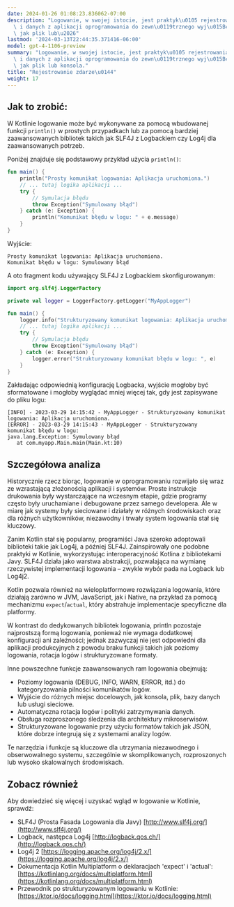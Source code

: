 ```yaml
---
date: 2024-01-26 01:08:23.836062-07:00
description: "Logowanie, w swojej istocie, jest praktyk\u0105 rejestrowania zdarze\u0144\
  \ i danych z aplikacji oprogramowania do zewn\u0119trznego wyj\u015Bcia, takiego\
  \ jak plik lub\u2026"
lastmod: '2024-03-13T22:44:35.371416-06:00'
model: gpt-4-1106-preview
summary: "Logowanie, w swojej istocie, jest praktyk\u0105 rejestrowania zdarze\u0144\
  \ i danych z aplikacji oprogramowania do zewn\u0119trznego wyj\u015Bcia, takiego\
  \ jak plik lub konsola."
title: "Rejestrowanie zdarze\u0144"
weight: 17
---
```


## Jak to zrobić:
W Kotlinie logowanie może być wykonywane za pomocą wbudowanej funkcji `println()` w prostych przypadkach lub za pomocą bardziej zaawansowanych bibliotek takich jak SLF4J z Logbackiem czy Log4j dla zaawansowanych potrzeb.

Poniżej znajduje się podstawowy przykład użycia `println()`:

```Kotlin
fun main() {
    println("Prosty komunikat logowania: Aplikacja uruchomiona.")
    // ... tutaj logika aplikacji ...
    try {
        // Symulacja błędu
        throw Exception("Symulowany błąd")
    } catch (e: Exception) {
        println("Komunikat błędu w logu: " + e.message)
    }
}
```

Wyjście:
```
Prosty komunikat logowania: Aplikacja uruchomiona.
Komunikat błędu w logu: Symulowany błąd
```

A oto fragment kodu używający SLF4J z Logbackiem skonfigurowanym:

```Kotlin
import org.slf4j.LoggerFactory

private val logger = LoggerFactory.getLogger("MyAppLogger")

fun main() {
    logger.info("Strukturyzowany komunikat logowania: Aplikacja uruchomiona.")
    // ... tutaj logika aplikacji ...
    try {
        // Symulacja błędu
        throw Exception("Symulowany błąd")
    } catch (e: Exception) {
        logger.error("Strukturyzowany komunikat błędu w logu: ", e)
    }
}
```

Zakładając odpowiednią konfigurację Logbacka, wyjście mogłoby być sformatowane i mogłoby wyglądać mniej więcej tak, gdy jest zapisywane do pliku logu:
```
[INFO] - 2023-03-29 14:15:42 - MyAppLogger - Strukturyzowany komunikat logowania: Aplikacja uruchomiona.
[ERROR] - 2023-03-29 14:15:43 - MyAppLogger - Strukturyzowany komunikat błędu w logu: 
java.lang.Exception: Symulowany błąd
   at com.myapp.Main.main(Main.kt:10)
```

## Szczegółowa analiza
Historycznie rzecz biorąc, logowanie w oprogramowaniu rozwijało się wraz ze wzrastającą złożonością aplikacji i systemów. Proste instrukcje drukowania były wystarczające na wczesnym etapie, gdzie programy często były uruchamiane i debugowane przez samego developera. Ale w miarę jak systemy były sieciowane i działały w różnych środowiskach oraz dla różnych użytkowników, niezawodny i trwały system logowania stał się kluczowy.

Zanim Kotlin stał się popularny, programiści Java szeroko adoptowali biblioteki takie jak Log4j, a później SLF4J. Zainspirowały one podobne praktyki w Kotlinie, wykorzystując interoperacyjność Kotlina z bibliotekami Javy. SLF4J działa jako warstwa abstrakcji, pozwalająca na wymianę rzeczywistej implementacji logowania – zwykle wybór pada na Logback lub Log4j2.

Kotlin pozwala również na wieloplatformowe rozwiązania logowania, które działają zarówno w JVM, JavaScript, jak i Native, na przykład za pomocą mechanizmu `expect`/`actual`, który abstrahuje implementacje specyficzne dla platformy.

W kontrast do dedykowanych bibliotek logowania, println pozostaje najprostszą formą logowania, ponieważ nie wymaga dodatkowej konfiguracji ani zależności; jednak zazwyczaj nie jest odpowiedni dla aplikacji produkcyjnych z powodu braku funkcji takich jak poziomy logowania, rotacja logów i strukturyzowane formaty.

Inne powszechne funkcje zaawansowanych ram logowania obejmują:

- Poziomy logowania (DEBUG, INFO, WARN, ERROR, itd.) do kategoryzowania pilności komunikatów logów.
- Wyjście do różnych miejsc docelowych, jak konsola, plik, bazy danych lub usługi sieciowe.
- Automatyczna rotacja logów i polityki zatrzymywania danych.
- Obsługa rozproszonego śledzenia dla architektury mikroserwisów.
- Strukturyzowane logowanie przy użyciu formatów takich jak JSON, które dobrze integrują się z systemami analizy logów.

Te narzędzia i funkcje są kluczowe dla utrzymania niezawodnego i obserwowalnego systemu, szczególnie w skomplikowanych, rozproszonych lub wysoko skalowalnych środowiskach.

## Zobacz również
Aby dowiedzieć się więcej i uzyskać wgląd w logowanie w Kotlinie, sprawdź:

- SLF4J (Prosta Fasada Logowania dla Javy) [http://www.slf4j.org/](http://www.slf4j.org/)
- Logback, następca Log4j [http://logback.qos.ch/](http://logback.qos.ch/)
- Log4j 2 [https://logging.apache.org/log4j/2.x/](https://logging.apache.org/log4j/2.x/)
- Dokumentacja Kotlin Multiplatform o deklaracjach 'expect' i 'actual': [https://kotlinlang.org/docs/multiplatform.html](https://kotlinlang.org/docs/multiplatform.html)
- Przewodnik po strukturyzowanym logowaniu w Kotlinie: [https://ktor.io/docs/logging.html](https://ktor.io/docs/logging.html)
